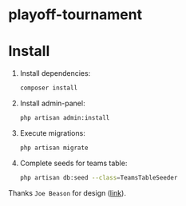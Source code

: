 # playoff-tournament

# Install

1. Install dependencies:

    ```bash
    composer install
    ```
2. Install admin-panel:

    ```bash
    php artisan admin:install
    ```
3. Execute migrations:

    ```bash
    php artisan migrate
    ```

4. Complete seeds for teams table:

    ```bash
    php artisan db:seed --class=TeamsTableSeeder
    ```


Thanks `Joe Beason` for design ([link](https://codepen.io/jbeason/full/Wbaedb/)).
